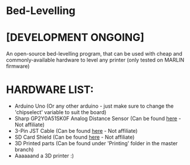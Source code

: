 # Bed-Levelling
# [DEVELOPMENT ONGOING]
An open-source bed-levelling program, that can be used with cheap and commonly-available hardware to level any printer (only tested on MARLIN firmware)

# HARDWARE LIST:
- Arduino Uno (Or any other arduino - just make sure to change the 'chipselect' variable to suit the board)
- Sharp GP2Y0A51SK0F Analog Distance Sensor (Can be found [here](https://shop.pimoroni.com/products/sharp-gp2y0a51sk0f-analog-distance-sensor-2-15cm?variant=31547778072659) - Not affiliate)
- 3-Pin JST Cable (Can be found [here](https://shop.pimoroni.com/products/3-pin-female-jst-zh-style-cable-30cm?variant=39353988743251) - Not affiliate)
- SD Card Shield (Can be found [here](https://www.amazon.co.uk/dp/B00N1TSRZ2?psc=1&ref=ppx_yo2ov_dt_b_product_details) - Not affiliate)
- 3D Printed parts (Can be found under 'Printing' folder in the master branch)
- Aaaaaand a 3D printer :)
